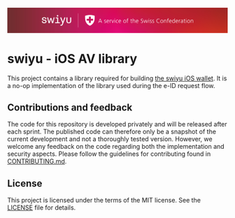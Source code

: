 ![swiyu GitHub banner](./Assets/swiyuBanner.jpg)

# swiyu - iOS AV library

This project contains a library required for building [the swiyu iOS wallet](https://github.com/swiyu-admin-ch/eidch-ios-wallet). It is a no-op implementation of the library used during the e-ID request flow.

## Contributions and feedback

The code for this repository is developed privately and will be released after each sprint. The published code can therefore only be a snapshot of the current development and not a thoroughly tested version. However, we welcome any feedback on the code regarding both the implementation and security aspects. Please follow the guidelines for contributing found in [CONTRIBUTING.md](./CONTRIBUTING.md).

## License

This project is licensed under the terms of the MIT license. See the [LICENSE](LICENSE) file for details.
